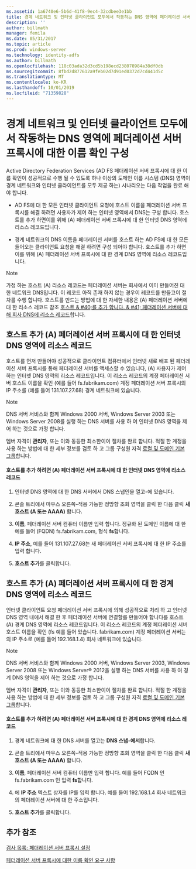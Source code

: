 ```yaml
---
ms.assetid: 1a6740e6-5b6d-41f8-9ec4-32cdbee3e1bb
title: 경계 네트워크 및 인터넷 클라이언트 모두에서 작동하는 DNS 영역에 페더레이션 서버 프록시에 대한 이름 확인 구성
description: ''
author: billmath
manager: femila
ms.date: 05/31/2017
ms.topic: article
ms.prod: windows-server
ms.technology: identity-adfs
ms.author: billmath
ms.openlocfilehash: 118c03ada32d3cd5b198ecd238078984a38df0db
ms.sourcegitcommit: 8fbd2d877612a9feb02d7d91ed0372d7cd441d5c
ms.translationtype: MT
ms.contentlocale: ko-KR
ms.lasthandoff: 10/01/2019
ms.locfileid: "71359828"
---
```

# <a name="configure-name-resolution-for-a-federation-server-proxy-in-a-dns-zone-that-serves-both-the-perimeter-network-and-internet-clients"></a>경계 네트워크 및 인터넷 클라이언트 모두에서 작동하는 DNS 영역에 페더레이션 서버 프록시에 대한 이름 확인 구성


Active Directory Federation Services \(AD FS 페더레이션 서버 프록시에 대 한 이름 확인이 성공적으로 수행 될 수 있도록 하나 이상의 도메인 이름 시스템 \(DNS\) 영역이 경계 네트워크와 인터넷 클라이언트를 모두 제공 하는\) 시나리오는 다음 작업을 완료 해야 합니다.  
  
-   AD FS에 대 한 모든 인터넷 클라이언트 요청에 호스트 이름을 페더레이션 서버 프록시를 해결 하려면 사용자가 제어 하는 인터넷 영역에서 DNS는 구성 합니다. 호스트를 추가 하면이를 위해 \(A\) 페더레이션 서버 프록시에 대 한 인터넷 DNS 영역에 리소스 레코드입니다.  
  
-   경계 네트워크의 DNS 이름을 페더레이션 서버를 호스트 하는 AD FS에 대 한 모든 들어오는 클라이언트 요청을 해결 하려면 구성 되어야 합니다. 호스트를 추가 하면이를 위해 \(A\) 페더레이션 서버 프록시에 대 한 경계 DNS 영역에 리소스 레코드입니다.  
  
> [!NOTE]  
> 가정 하는 호스트 \(A\) 리소스 레코드는 페더레이션 서버는 회사에서 이미 만들어진 대 한 네트워크 DNS입니다. 이 레코드 아직 존재 하지 않는 경우이 레코드를 만들고이 절차를 수행 합니다. 호스트를 만드는 방법에 대 한 자세한 내용은 \(A\) 페더레이션 서버에 대 한 리소스 레코드 참조 [호스트 & #40;를 추가 합니다. & #41; 페더레이션 서버에 대해 회사 DNS에 리소스 레코드](Add-a-Host--A--Resource-Record-to-Corporate-DNS-for-a-Federation-Server.md)합니다.  
  
## <a name="add-a-host-a-resource-record-to-the-internet-dns-zone-for-a-federation-server-proxy"></a>호스트 추가 \(A\) 페더레이션 서버 프록시에 대 한 인터넷 DNS 영역에 리소스 레코드  
호스트를 먼저 만들어야 성공적으로 클라이언트 컴퓨터에서 인터넷 새로 배포 된 페더레이션 서버 프록시를 통해 페더레이션 서버를 액세스할 수 있습니다, \(A\) 사용자가 제어 하는 인터넷 DNS 영역의 리소스 레코드입니다. 이 리소스 레코드의 계정 페더레이션 서버 호스트 이름을 확인 \(예를 들어 fs.fabrikam.com\) 계정 페더레이션 서버 프록시의 IP 주소를 \(예를 들어 131.107.27.68\) 경계 네트워크에 있습니다.  
  
> [!NOTE]  
> DNS 서버 서비스와 함께 Windows 2000 서버, Windows Server 2003 또는 Windows Server 2008를 실행 하는 DNS 서버를 사용 하 여 인터넷 DNS 영역을 제어 하는 것으로 가정 합니다.  
  
멤버 자격이 **관리자**, 또는 이와 동등한 최소한이이 절차를 완료 합니다.  적절 한 계정을 사용 하는 방법에 대 한 세부 정보를 검토 하 고 그룹 구성원 자격 [로컬 및 도메인 기본 그룹](https://go.microsoft.com/fwlink/?LinkId=83477)합니다.   
  
#### <a name="to-add-a-host-a-resource-record-to-the-internet-dns-zone-for-a-federation-server-proxy"></a>호스트를 추가 하려면 \(A\) 페더레이션 서버 프록시에 대 한 인터넷 DNS 영역에 리소스 레코드  
  
1.  인터넷 DNS 영역에 대 한 DNS 서버에서 DNS 스냅인을 열고\-에 있습니다.  
  
2.  콘솔 트리에서 마우스 오른쪽\-적용 가능한 정방향 조회 영역을 클릭 한 다음 클릭 **새 호스트 \(A 또는 AAAA\)** 합니다.  
  
3.  **이름**, 페더레이션 서버 컴퓨터 이름만 입력 합니다. 정규화 된 도메인 이름에 대 한 예를 들어 \(FQDN\) fs.fabrikam.com, 형식 **fs**합니다.  
  
4.  **IP 주소**, 예를 들어 131.107.27.68는 새 페더레이션 서버 프록시에 대 한 IP 주소를 입력 합니다.  
  
5.  **호스트 추가**를 클릭합니다.  
  
## <a name="add-a-host-a-resource-record-to-the-perimeter-dns-zone-for-a-federation-server-proxy"></a>호스트 추가 \(A\) 페더레이션 서버 프록시에 대 한 경계 DNS 영역에 리소스 레코드  
인터넷 클라이언트 요청 페더레이션 서버 프록시에 의해 성공적으로 처리 하 고 인터넷 DNS 영역 내에서 해결 한 후 페더레이션 서버에 연결할를 만들어야 합니다를 호스트 \(A\) 경계 DNS 영역에 리소스 레코드입니다. 이 리소스 레코드의 계정 페더레이션 서버 호스트 이름을 확인 \(fs 예를 들어 있습니다. fabrikam.com\) 계정 페더레이션 서버는의 IP 주소로 \(예를 들어 192.168.1.4\) 회사 네트워크에 있습니다.  
  
> [!NOTE]  
> DNS 서버 서비스와 함께 Windows 2000 서버, Windows Server 2003, Windows Server 2008 또는 Windows Server® 2012을 실행 하는 DNS 서버를 사용 하 여 경계 DNS 영역을 제어 하는 것으로 가정 합니다.  
  
멤버 자격이 **관리자**, 또는 이와 동등한 최소한이이 절차를 완료 합니다.  적절 한 계정을 사용 하는 방법에 대 한 세부 정보를 검토 하 고 그룹 구성원 자격 [로컬 및 도메인 기본 그룹](https://go.microsoft.com/fwlink/?LinkId=83477)합니다.   
  
#### <a name="to-add-a-host-a-resource-record-to-the-perimeter-dns-zone-for-a-federation-server-proxy"></a>호스트를 추가 하려면 \(A\) 페더레이션 서버 프록시에 대 한 경계 DNS 영역에 리소스 레코드  
  
1.  경계 네트워크에 대 한 DNS 서버를 열고는 **DNS 스냅\-에서**합니다.  
  
2.  콘솔 트리에서 마우스 오른쪽\-적용 가능한 정방향 조회 영역을 클릭 한 다음 클릭 **새 호스트 \(A 또는 AAAA\)** 합니다.  
  
3.  **이름**, 페더레이션 서버 컴퓨터 이름만 입력 합니다. 예를 들어 FQDN 인 fs.fabrikam.com 인 입력 **fs**합니다.  
  
4.  에 **IP 주소** 텍스트 상자를 IP를 입력 합니다. 예를 들어 192.168.1.4 회사 네트워크의 페더레이션 서버에 대 한 주소입니다.  
  
5.  **호스트 추가**를 클릭합니다.  
  
## <a name="additional-references"></a>추가 참조  
[검사 목록: 페더레이션 서버 프록시 설정](Checklist--Setting-Up-a-Federation-Server-Proxy.md)  
  
[페더레이션 서버 프록시에 대한 이름 확인 요구 사항](https://technet.microsoft.com/library/dd807055.aspx)  
  

